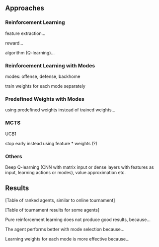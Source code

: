 ## Approaches

### Reinforcement Learning

feature extraction...

reward...

algorithm (Q-learning)...

### Reinforcement Learning with Modes

modes: offense, defense, backhome

train weights for each mode separately

### Predefined Weights with Modes

using predefined weights instead of trained weights...

### MCTS

UCB1

stop early instead using feature * weights (?)

### Others

Deep Q-learning (CNN with matrix input or dense layers with features as input, learning actions or modes), value approximation etc.

## Results

[Table of ranked agents, similar to online tournament]

[Table of tournament results for some agents]

Pure reinforcement learning does not produce good results, because...

The agent performs better with mode selection because...

Learning weights for each mode is more effective because...